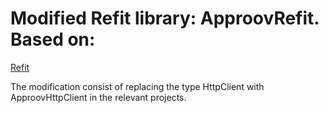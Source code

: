 # Modified Refit library: ApproovRefit. Based on:
[Refit](https://github.com/reactiveui/refit)

The modification consist of replacing the type HttpClient with ApproovHttpClient in the relevant projects.
